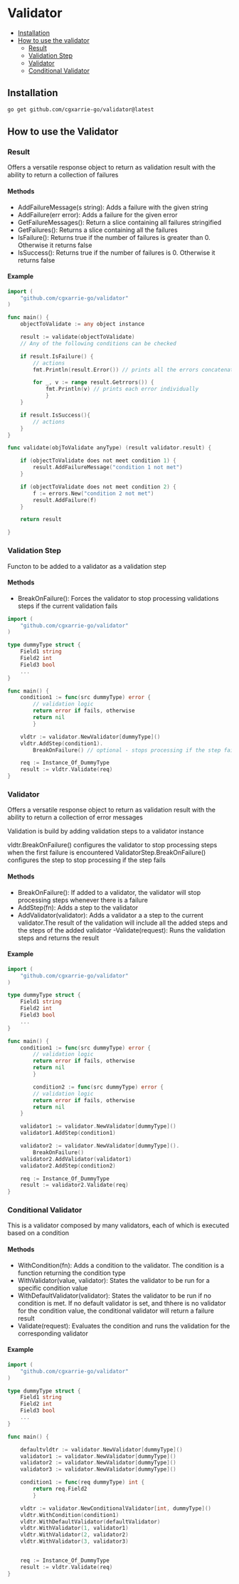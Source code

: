 # Validator

- [Installation](#installation)
- [How to use the validator](#how-to-use-the-validator)
    - [Result](#result) 
    - [Validation Step](#validation-step)
    - [Validator](#validator)
    - [Conditional Validator](#conditional-validator)

## Installation
```Bash
go get github.com/cgxarrie-go/validator@latest
```

## How to use the Validator

### Result

Offers a versatile response object to return as validation result with the ability to return a collection of failures

#### Methods

- AddFailureMessage(s string): Adds a failure with the given string
- AddFailure(err error): Adds a failure for the given error
- GetFailureMessages(): Return a slice containing all failures stringified
- GetFailures(): Returns a slice containing all the failures
- IsFailure(): Returns true if the number of failures is greater than 0. Otherwise it returns false
- IsSuccess(): Returns true if the number of failures is 0. Otherwise it returns false

#### Example

```Go
import (
    "github.com/cgxarrie-go/validator"
)

func main() {
    objectToValidate := any object instance 

    result := validate(objectToValidate)
    // Any of the following conditions can be checked

    if result.IsFailure() {
        // actions
        fmt.Println(result.Error()) // prints all the errors concatenated by semicolon (;)

        for _, v := range result.Getrrors()) {
            fmt.Println(v) // prints each error individually
            }
    }

    if result.IsSuccess(){
        // actions
    }
}

func validate(objToValidate anyType) (result validator.result) {

    if (objectToValidate does not meet condition 1) {
        result.AddFailureMessage("condition 1 not met")
    }

    if (objectToValidate does not meet condition 2) {
        f := errors.New("condition 2 not met")
        result.AddFailure(f)
    }

    return result

}

```

### Validation Step
Functon to be added to  a validator as a validation step

#### Methods
- BreakOnFailure(): Forces the validator to stop processing validations steps if the current validation fails

```Go
import (
    "github.com/cgxarrie-go/validator"
)

type dummyType struct {
    Field1 string
    Field2 int
    Field3 bool
    ...
}

func main() {
    condition1 := func(src dummyType) error { 
        // validation logic
        return error if fails, otherwise
        return nil 
        }

    vldtr := validator.NewValidator[dummyType]()
    vldtr.AddStep(condition1).
        BreakOnFailure() // optional - stops processing if the step fails

    req := Instance_Of_DummyType
    result := vldtr.Validate(req)
}

```

### Validator

Offers a versatile response object to return as validation result with the ability to return a collection of error messages

Validation is build by adding validation steps to a validator instance

vldtr.BreakOnFailure() configures the validator to stop processing steps when the first failure is encountered
ValidatorStep.BreakOnFailure() configures the step to stop processing if the step fails

#### Methods

- BreakOnFailure(): If added to a validator, the validator will stop processing steps whenever there is a failure
- AddStep(fn): Adds a step to the validator
- AddValidator(validator): Adds a validator a a step to the current validator.The result of the validation will include all the added steps and the steps of the added validator
-Validate(request): Runs the validation steps and returns the result

#### Example

```Go
import (
    "github.com/cgxarrie-go/validator"
)

type dummyType struct {
    Field1 string
    Field2 int
    Field3 bool
    ...
}

func main() {
    condition1 := func(src dummyType) error { 
        // validation logic
        return error if fails, otherwise
        return nil 
        }

        condition2 := func(src dummyType) error {
        // validation logic
        return error if fails, otherwise
        return nil
    }

    validator1 := validator.NewValidator[dummyType]()
    validator1.AddStep(condition1)

    validator2 := validator.NewValidator[dummyType]().
        BreakOnFailure()
    validator2.AddValidator(validator1)
    validator2.AddStep(condition2)

    req := Instance_Of_DummyType
    result := validator2.Validate(req)
}


```

### Conditional Validator
This is a validator composed by many validators, each of which is executed based on a condition

#### Methods
- WithCondition(fn): Adds a condition to the validator. The condition is a function returning the condition type
- WithValidator(value, validator): States the validator to be run for a specific condition value
- WithDefaultValidator(validator): States the validator to be run if no condition is met. If no default validator is set, and thhere is no validator for the condition value, the conditional validator will return a failure result
- Validate(request): Evaluates the condition and runs the validation for the corresponding validator

#### Example

```Go
import (
    "github.com/cgxarrie-go/validator"
)

type dummyType struct {
    Field1 string
    Field2 int
    Field3 bool
    ...
}

func main() {

    defaultvldtr := validator.NewValidator[dummyType]()
    validator1 := validator.NewValidator[dummyType]()
    validator2 := validator.NewValidator[dummyType]()
    validator3 := validator.NewValidator[dummyType]()

    condition1 := func(req dummyType) int { 
        return req.Field2 
        }

    vldtr := validator.NewConditionalValidator[int, dummyType]()
    vldtr.WithCondition(condition1)
    vldtr.WithDefaultValidator(defaultValidator)
    vldtr.WithValidator(1, validator1)
    vldtr.WithValidator(2, validator2)
    vldtr.WithValidator(3, validator3)


    req := Instance_Of_DummyType
    result := vldtr.Validate(req)
}

```
